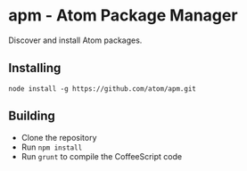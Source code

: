 # apm - Atom Package Manager

Discover and install Atom packages.

## Installing

```
node install -g https://github.com/atom/apm.git
```

## Building
  * Clone the repository
  * Run `npm install`
  * Run `grunt` to compile the CoffeeScript code
